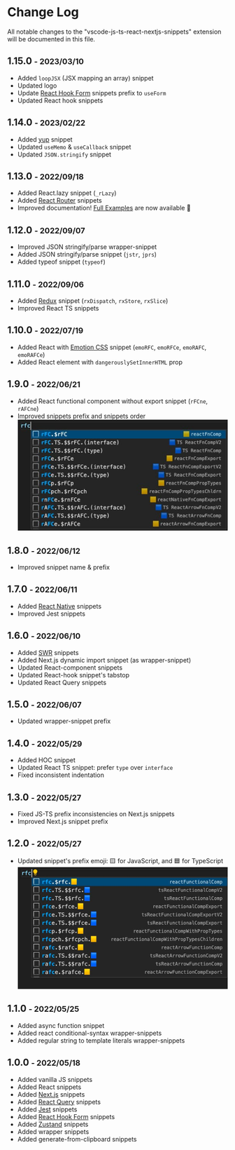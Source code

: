 # Change Log

All notable changes to the "vscode-js-ts-react-nextjs-snippets" extension will be documented in this file.

## 1.15.0 <small>- 2023/03/10</small>

- Added `loopJSX` (JSX mapping an array) snippet
- Updated logo
- Update [React Hook Form](https://react-hook-form.com/) snippets prefix to `useForm`
- Updated React hook snippets

## 1.14.0 <small>- 2023/02/22</small>

- Added [yup](https://www.npmjs.com/package/yup) snippet
- Updated `useMemo` & `useCallback` snippet
- Updated `JSON.stringify` snippet

## 1.13.0 <small>- 2022/09/18</small>

- Added React.lazy snippet (`_rLazy`)
- Added [React Router](https://reactrouter.com/) snippets
- Improved documentation! [Full Examples](./snippets.md) are now available 🥳

## 1.12.0 <small>- 2022/09/07</small>

- Improved JSON stringify/parse wrapper-snippet
- Added JSON stringify/parse snippet (`jstr`, `jprs`)
- Added typeof snippet (`typeof`)

## 1.11.0 <small>- 2022/09/06</small>

- Added [Redux](https://react-redux.js.org/) snippet (`rxDispatch`, `rxStore`, `rxSlice`)
- Improved React TS snippets

## 1.10.0 <small>- 2022/07/19</small>

- Added React with [Emotion CSS](https://emotion.sh/docs/introduction) snippet (`emoRFC`, `emoRFCe`, `emoRAFC`, `emoRAFCe`)
- Added React element with `dangerouslySetInnerHTML` prop

## 1.9.0 <small>- 2022/06/21</small>

- Added React functional component without export snippet (`rFCne`, `rAFCne`)
- Improved snippets prefix and snippets order  
  <img src="./images/snippet-prefix-v1.9.0.jpg" alt="Snippet prefix v1.9.0" width="500px" />

## 1.8.0 <small>- 2022/06/12</small>

- Improved snippet name & prefix

## 1.7.0 <small>- 2022/06/11</small>

- Added [React Native](https://reactnative.dev/) snippets
- Improved Jest snippets

## 1.6.0 <small>- 2022/06/10</small>

- Added [SWR](https://swr.vercel.app/) snippets
- Added Next.js dynamic import snippet (as wrapper-snippet)
- Updated React-component snippets
- Updated React-hook snippet's tabstop
- Updated React Query snippets

## 1.5.0 <small>- 2022/06/07</small>

- Updated wrapper-snippet prefix

## 1.4.0 <small>- 2022/05/29</small>

- Added HOC snippet
- Updated React TS snippet: prefer `type` over `interface`
- Fixed inconsistent indentation

## 1.3.0 <small>- 2022/05/27</small>

- Fixed JS-TS prefix inconsistencies on Next.js snippets
- Improved Next.js snippet prefix

## 1.2.0 <small>- 2022/05/27</small>

- Updated snippet's prefix emoji: 🟨 for JavaScript, and 🟦 for TypeScript  
  <img src="./images/snippet-prefix-emoji.jpg" alt="Snippet prefix emoji" width="500px" />

## 1.1.0 <small>- 2022/05/25</small>

- Added async function snippet
- Added react conditional-syntax wrapper-snippets
- Added regular string to template literals wrapper-snippets

## 1.0.0 <small>- 2022/05/18</small>

- Added vanilla JS snippets
- Added React snippets
- Added [Next.js](https://nextjs.org/) snippets
- Added [React Query](https://react-query.tanstack.com/) snippets
- Added [Jest](https://jestjs.io/) snippets
- Added [React Hook Form](https://react-hook-form.com/) snippets
- Added [Zustand](https://www.npmjs.com/package/zustand) snippets
- Added wrapper snippets
- Added generate-from-clipboard snippets
